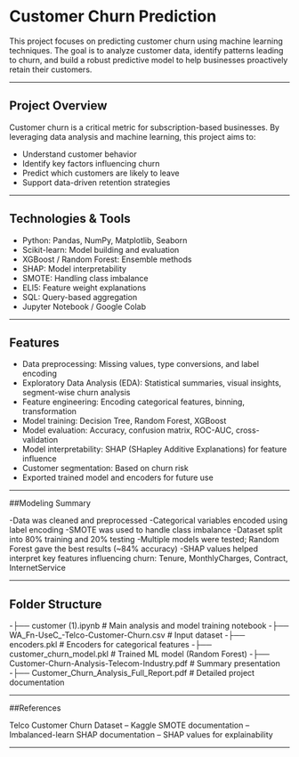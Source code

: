 # Customer Churn Prediction

This project focuses on predicting customer churn using machine learning techniques. The goal is to analyze customer data, identify patterns leading to churn, and build a robust predictive model to help businesses proactively retain their customers.

---

## Project Overview

Customer churn is a critical metric for subscription-based businesses. By leveraging data analysis and machine learning, this project aims to:

- Understand customer behavior
- Identify key factors influencing churn
- Predict which customers are likely to leave
- Support data-driven retention strategies

---

## Technologies & Tools

- Python: Pandas, NumPy, Matplotlib, Seaborn
- Scikit-learn: Model building and evaluation
- XGBoost / Random Forest: Ensemble methods
- SHAP: Model interpretability
- SMOTE: Handling class imbalance
- ELI5: Feature weight explanations
- SQL: Query-based aggregation
- Jupyter Notebook / Google Colab

---

## Features

- Data preprocessing: Missing values, type conversions, and label encoding
- Exploratory Data Analysis (EDA): Statistical summaries, visual insights, segment-wise churn analysis
- Feature engineering: Encoding categorical features, binning, transformation
- Model training: Decision Tree, Random Forest, XGBoost
- Model evaluation: Accuracy, confusion matrix, ROC-AUC, cross-validation
- Model interpretability: SHAP (SHapley Additive Explanations) for feature influence
- Customer segmentation: Based on churn risk
- Exported trained model and encoders for future use

---
##Modeling Summary

-Data was cleaned and preprocessed
-Categorical variables encoded using label encoding
-SMOTE was used to handle class imbalance
-Dataset split into 80% training and 20% testing
-Multiple models were tested; Random Forest gave the best results (~84% accuracy)
-SHAP values helped interpret key features influencing churn: Tenure, MonthlyCharges, Contract, InternetService

---

## Folder Structure

-├── customer (1).ipynb                             # Main analysis and model training notebook
-├── WA_Fn-UseC_-Telco-Customer-Churn.csv           # Input dataset
-├── encoders.pkl                                   # Encoders for categorical features
-├── customer_churn_model.pkl                       # Trained ML model (Random Forest)
-├── Customer-Churn-Analysis-Telecom-Industry.pdf   # Summary presentation
-├── Customer_Churn_Analysis_Full_Report.pdf        # Detailed project documentation

---

##References

Telco Customer Churn Dataset – Kaggle
SMOTE documentation – Imbalanced-learn
SHAP documentation – SHAP values for explainability

---
